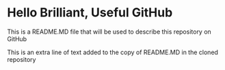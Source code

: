 
# Hello Brilliant, Useful GitHub


This is a README.MD file that will be used to describe this
repository on GitHub

This is an extra line of text added to the copy
of README.MD in the cloned repository